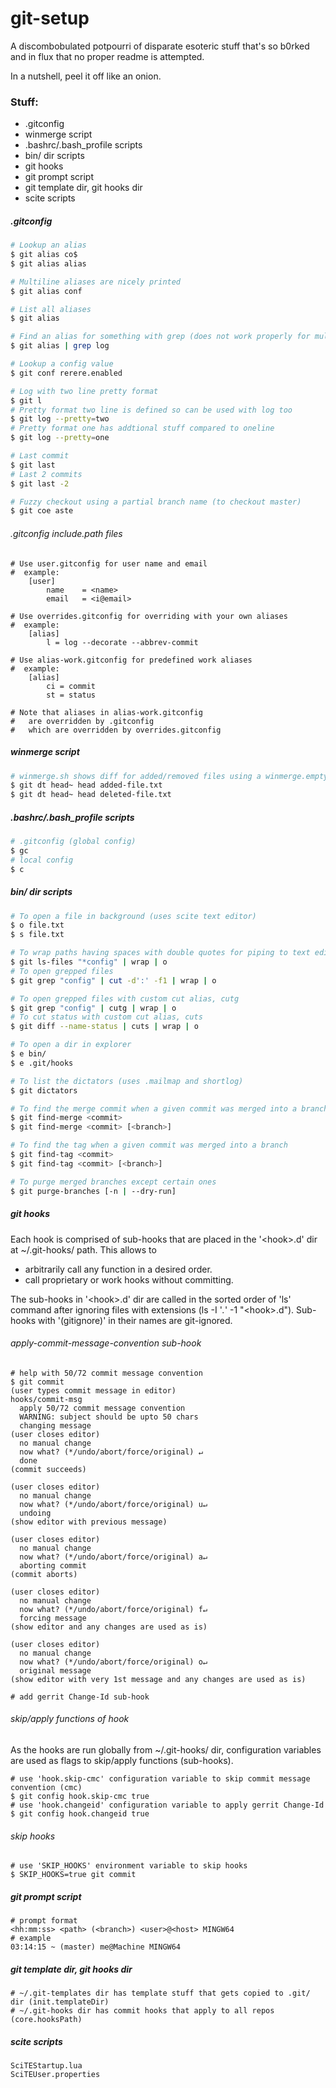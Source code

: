 # git-setup

A discombobulated potpourri of disparate esoteric stuff that's so b0rked and in flux that no proper readme is attempted.

In a nutshell, peel it off like an onion.

### Stuff:

* .gitconfig
* winmerge script
* .bashrc/.bash_profile scripts
* bin/ dir scripts
* git hooks
* git prompt script
* git template dir, git hooks dir
* scite scripts

##### .gitconfig

```bash
# Lookup an alias
$ git alias co$
$ git alias alias

# Multiline aliases are nicely printed
$ git alias conf

# List all aliases
$ git alias

# Find an alias for something with grep (does not work properly for multiline aliases)
$ git alias | grep log
```

```bash
# Lookup a config value
$ git conf rerere.enabled
```

```bash
# Log with two line pretty format
$ git l
# Pretty format two line is defined so can be used with log too
$ git log --pretty=two
# Pretty format one has addtional stuff compared to oneline
$ git log --pretty=one

# Last commit
$ git last
# Last 2 commits
$ git last -2
```

```bash
# Fuzzy checkout using a partial branch name (to checkout master)
$ git coe aste
```

###### .gitconfig include.path files

```
# Use user.gitconfig for user name and email
#  example:
    [user]
        name    = <name>
        email   = <i@email>
```

```
# Use overrides.gitconfig for overriding with your own aliases
#  example:
    [alias]
        l = log --decorate --abbrev-commit
```

```
# Use alias-work.gitconfig for predefined work aliases
#  example:
    [alias]
        ci = commit
        st = status
```

```
# Note that aliases in alias-work.gitconfig 
#   are overridden by .gitconfig
#   which are overridden by overrides.gitconfig
```

##### winmerge script

```bash
# winmerge.sh shows diff for added/removed files using a winmerge.empty dummy file
$ git dt head~ head added-file.txt
$ git dt head~ head deleted-file.txt
```

##### .bashrc/.bash_profile scripts

```bash
# .gitconfig (global config)
$ gc
# local config
$ c
```

##### bin/ dir scripts

```bash
# To open a file in background (uses scite text editor)
$ o file.txt
$ s file.txt
```

```bash
# To wrap paths having spaces with double quotes for piping to text editor
$ git ls-files "*config" | wrap | o
# To open grepped files
$ git grep "config" | cut -d':' -f1 | wrap | o
```

```bash
# To open grepped files with custom cut alias, cutg
$ git grep "config" | cutg | wrap | o
# To cut status with custom cut alias, cuts
$ git diff --name-status | cuts | wrap | o
```

```bash
# To open a dir in explorer
$ e bin/
$ e .git/hooks
```

```bash
# To list the dictators (uses .mailmap and shortlog)
$ git dictators
```

```bash
# To find the merge commit when a given commit was merged into a branch
$ git find-merge <commit>
$ git find-merge <commit> [<branch>]
```

```bash
# To find the tag when a given commit was merged into a branch
$ git find-tag <commit>
$ git find-tag <commit> [<branch>]
```

```bash
# To purge merged branches except certain ones
$ git purge-branches [-n | --dry-run]
```

##### git hooks

Each hook is comprised of sub-hooks that are placed in the '\<hook>.d' dir at ~/.git-hooks/ path. This allows to
- arbitrarily call any function in a desired order.
- call proprietary or work hooks without committing.

The sub-hooks in '\<hook>.d' dir are called in the sorted order of 'ls' command after ignoring files with extensions (ls -I '*.*' -1 "\<hook>.d"). Sub-hooks with '(gitignore)' in their names are git-ignored.

###### apply-commit-message-convention sub-hook

```
# help with 50/72 commit message convention
$ git commit
(user types commit message in editor)
hooks/commit-msg
  apply 50/72 commit message convention
  WARNING: subject should be upto 50 chars
  changing message
(user closes editor)
  no manual change
  now what? (*/undo/abort/force/original) ↵
  done
(commit succeeds)

(user closes editor)
  no manual change
  now what? (*/undo/abort/force/original) u↵
  undoing
(show editor with previous message)

(user closes editor)
  no manual change
  now what? (*/undo/abort/force/original) a↵
  aborting commit
(commit aborts)

(user closes editor)
  no manual change
  now what? (*/undo/abort/force/original) f↵
  forcing message
(show editor and any changes are used as is)

(user closes editor)
  no manual change
  now what? (*/undo/abort/force/original) o↵
  original message
(show editor with very 1st message and any changes are used as is)
```

```
# add gerrit Change-Id sub-hook
```

###### skip/apply functions of hook

As the hooks are run globally from ~/.git-hooks/ dir, configuration variables are used as flags to skip/apply functions (sub-hooks).

```
# use 'hook.skip-cmc' configuration variable to skip commit message convention (cmc)
$ git config hook.skip-cmc true
# use 'hook.changeid' configuration variable to apply gerrit Change-Id
$ git config hook.changeid true
```

###### skip hooks

```
# use 'SKIP_HOOKS' environment variable to skip hooks
$ SKIP_HOOKS=true git commit
```

##### git prompt script

```
# prompt format
<hh:mm:ss> <path> (<branch>) <user>@<host> MINGW64
# example
03:14:15 ~ (master) me@Machine MINGW64
```

##### git template dir, git hooks dir

```
# ~/.git-templates dir has template stuff that gets copied to .git/ dir (init.templateDir)
# ~/.git-hooks dir has commit hooks that apply to all repos (core.hooksPath)
```

##### scite scripts

```
SciTEStartup.lua
SciTEUser.properties
```
